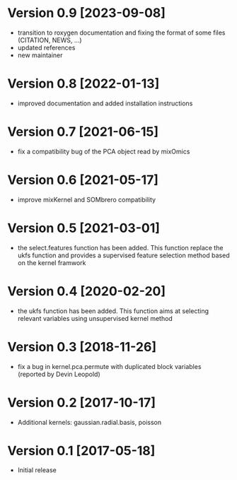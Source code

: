 # Version 0.9 [2023-09-08]

* transition to roxygen documentation and fixing the format of some files 
(CITATION, NEWS, ...)
* updated references
* new maintainer

# Version 0.8 [2022-01-13]

* improved documentation and added installation instructions

# Version 0.7 [2021-06-15]

* fix a compatibility bug of the PCA object read by mixOmics

# Version 0.6 [2021-05-17]

* improve mixKernel and SOMbrero compatibility

# Version 0.5 [2021-03-01]

* the select.features function has been added. This function replace the ukfs
function and provides a supervised feature selection method based on the kernel
framwork 

# Version 0.4 [2020-02-20]

* the ukfs function has been added. This function aims at selecting relevant 
variables using unsupervised kernel method

# Version 0.3 [2018-11-26]

* fix a bug in kernel.pca.permute with duplicated block variables (reported by 
Devin Leopold)

# Version 0.2 [2017-10-17]

* Additional kernels: gaussian.radial.basis, poisson

# Version 0.1 [2017-05-18]

* Initial release